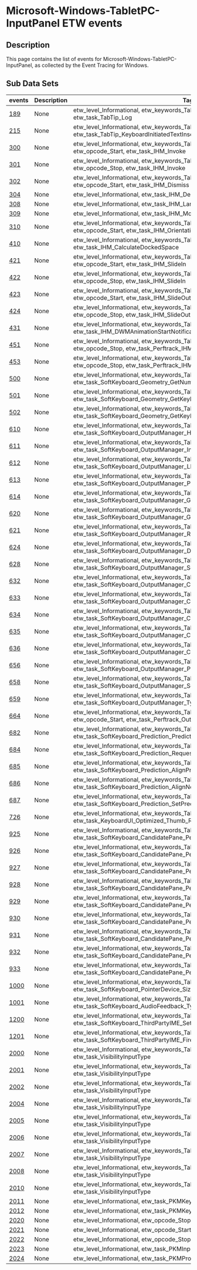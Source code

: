 # Microsoft-Windows-TabletPC-InputPanel ETW events

## Description
This page contains the list of events for Microsoft-Windows-TabletPC-InputPanel, as collected by the Event Tracing for Windows.

## Sub Data Sets
|events|Description|Tags|
|---|---|---|
|[189](events/event-189.md)|None|etw_level_Informational, etw_keywords_TabletPC_InputPanel_Keyword, etw_task_TabTip_Log|
|[215](events/event-215.md)|None|etw_level_Informational, etw_keywords_TabletPC_InputPanel_Keyword, etw_task_TabTip_KeyboardInitiatedTextInsertionCompleted|
|[300](events/event-300.md)|None|etw_level_Informational, etw_keywords_TabletPC_InputPanel_Keyword, etw_opcode_Start, etw_task_IHM_Invoke|
|[301](events/event-301.md)|None|etw_level_Informational, etw_keywords_TabletPC_InputPanel_Keyword, etw_opcode_Stop, etw_task_IHM_Invoke|
|[302](events/event-302.md)|None|etw_level_Informational, etw_keywords_TabletPC_InputPanel_Keyword, etw_opcode_Start, etw_task_IHM_Dismiss|
|[304](events/event-304.md)|None|etw_level_Informational, etw_task_IHM_DesktopSwitch|
|[308](events/event-308.md)|None|etw_level_Informational, etw_task_IHM_LanguageSwitch|
|[309](events/event-309.md)|None|etw_level_Informational, etw_task_IHM_ModalitySwitch|
|[310](events/event-310.md)|None|etw_level_Informational, etw_keywords_TabletPC_InputPanel_Keyword, etw_opcode_Start, etw_task_IHM_OrientationChange|
|[410](events/event-410.md)|None|etw_level_Informational, etw_keywords_TabletPC_InputPanel_Keyword, etw_task_IHM_CalculateDockedSpace|
|[421](events/event-421.md)|None|etw_level_Informational, etw_keywords_TabletPC_InputPanel_Keyword, etw_opcode_Start, etw_task_IHM_SlideIn|
|[422](events/event-422.md)|None|etw_level_Informational, etw_keywords_TabletPC_InputPanel_Keyword, etw_opcode_Stop, etw_task_IHM_SlideIn|
|[423](events/event-423.md)|None|etw_level_Informational, etw_keywords_TabletPC_InputPanel_Keyword, etw_opcode_Start, etw_task_IHM_SlideOut|
|[424](events/event-424.md)|None|etw_level_Informational, etw_keywords_TabletPC_InputPanel_Keyword, etw_opcode_Stop, etw_task_IHM_SlideOut|
|[431](events/event-431.md)|None|etw_level_Informational, etw_keywords_TabletPC_InputPanel_Keyword, etw_task_IHM_DWMAnimationStartNotification|
|[451](events/event-451.md)|None|etw_level_Informational, etw_keywords_TabletPC_InputPanel_Keyword, etw_opcode_Stop, etw_task_Perftrack_IHM_ImmersiveInvoke|
|[453](events/event-453.md)|None|etw_level_Informational, etw_keywords_TabletPC_InputPanel_Keyword, etw_opcode_Stop, etw_task_Perftrack_IHM_ImmersiveInvoke_TTFF|
|[500](events/event-500.md)|None|etw_level_Informational, etw_keywords_TabletPC_InputPanel_Keyword, etw_task_SoftKeyboard_Geometry_GetNumberOfKeys|
|[501](events/event-501.md)|None|etw_level_Informational, etw_keywords_TabletPC_InputPanel_Keyword, etw_task_SoftKeyboard_Geometry_GetKeyboardInfo|
|[502](events/event-502.md)|None|etw_level_Informational, etw_keywords_TabletPC_InputPanel_Keyword, etw_task_SoftKeyboard_Geometry_GetKeyInfo|
|[610](events/event-610.md)|None|etw_level_Informational, etw_keywords_TabletPC_InputPanel_Keyword, etw_task_SoftKeyboard_OutputManager_HKLChanged|
|[611](events/event-611.md)|None|etw_level_Informational, etw_keywords_TabletPC_InputPanel_Keyword, etw_task_SoftKeyboard_OutputManager_InputScopeChanged|
|[612](events/event-612.md)|None|etw_level_Informational, etw_keywords_TabletPC_InputPanel_Keyword, etw_task_SoftKeyboard_OutputManager_LMStateChange|
|[613](events/event-613.md)|None|etw_level_Informational, etw_keywords_TabletPC_InputPanel_Keyword, etw_task_SoftKeyboard_OutputManager_PasswordModeChanged|
|[614](events/event-614.md)|None|etw_level_Informational, etw_keywords_TabletPC_InputPanel_Keyword, etw_task_SoftKeyboard_OutputManager_GetCapabilities|
|[620](events/event-620.md)|None|etw_level_Informational, etw_keywords_TabletPC_InputPanel_Keyword, etw_task_SoftKeyboard_OutputManager_GetIntendedKeyPress|
|[621](events/event-621.md)|None|etw_level_Informational, etw_keywords_TabletPC_InputPanel_Keyword, etw_task_SoftKeyboard_OutputManager_Reset|
|[624](events/event-624.md)|None|etw_level_Informational, etw_keywords_TabletPC_InputPanel_Keyword, etw_task_SoftKeyboard_OutputManager_DocumentContextReady|
|[628](events/event-628.md)|None|etw_level_Informational, etw_keywords_TabletPC_InputPanel_Keyword, etw_task_SoftKeyboard_OutputManager_SetContext|
|[632](events/event-632.md)|None|etw_level_Informational, etw_keywords_TabletPC_InputPanel_Keyword, etw_task_SoftKeyboard_OutputManager_CommitKeyPress_OriginalCharacter|
|[633](events/event-633.md)|None|etw_level_Informational, etw_keywords_TabletPC_InputPanel_Keyword, etw_task_SoftKeyboard_OutputManager_CommitKeyPress_UpdatedCharacter|
|[634](events/event-634.md)|None|etw_level_Informational, etw_keywords_TabletPC_InputPanel_Keyword, etw_task_SoftKeyboard_OutputManager_CancelKeyPress|
|[635](events/event-635.md)|None|etw_level_Informational, etw_keywords_TabletPC_InputPanel_Keyword, etw_task_SoftKeyboard_OutputManager_CharacterWithProbabilityForKeyPress|
|[636](events/event-636.md)|None|etw_level_Informational, etw_keywords_TabletPC_InputPanel_Keyword, etw_task_SoftKeyboard_OutputManager_CharacterSelectedByLM|
|[656](events/event-656.md)|None|etw_level_Informational, etw_keywords_TabletPC_InputPanel_Keyword, etw_task_SoftKeyboard_OutputManager_PredictionsProcessed|
|[658](events/event-658.md)|None|etw_level_Informational, etw_keywords_TabletPC_InputPanel_Keyword, etw_task_SoftKeyboard_OutputManager_SetPredictionMode|
|[659](events/event-659.md)|None|etw_level_Informational, etw_keywords_TabletPC_InputPanel_Keyword, etw_task_SoftKeyboard_OutputManager_TypedAlternatesProcessed|
|[664](events/event-664.md)|None|etw_level_Informational, etw_keywords_TabletPC_InputPanel_Keyword, etw_opcode_Start, etw_task_Perftrack_OutputManager_KeyUp|
|[682](events/event-682.md)|None|etw_level_Informational, etw_keywords_TabletPC_InputPanel_Keyword, etw_task_SoftKeyboard_Prediction_Prediction_Insert|
|[684](events/event-684.md)|None|etw_level_Informational, etw_keywords_TabletPC_InputPanel_Keyword, etw_task_SoftKeyboard_Prediction_RequestTextPosition|
|[685](events/event-685.md)|None|etw_level_Informational, etw_keywords_TabletPC_InputPanel_Keyword, etw_task_SoftKeyboard_Prediction_AlignPrediction|
|[686](events/event-686.md)|None|etw_level_Informational, etw_keywords_TabletPC_InputPanel_Keyword, etw_task_SoftKeyboard_Prediction_AlignNextWordPrediction|
|[687](events/event-687.md)|None|etw_level_Informational, etw_keywords_TabletPC_InputPanel_Keyword, etw_task_SoftKeyboard_Prediction_SetPredictionPosition|
|[726](events/event-726.md)|None|etw_level_Informational, etw_keywords_TabletPC_InputPanel_Keyword, etw_task_KeyboardUI_Optimized_Thumb_Resize|
|[925](events/event-925.md)|None|etw_level_Informational, etw_keywords_TabletPC_InputPanel_Keyword, etw_task_SoftKeyboard_CandidatePane_PerfTrack_PredictionOpen_JPN|
|[926](events/event-926.md)|None|etw_level_Informational, etw_keywords_TabletPC_InputPanel_Keyword, etw_task_SoftKeyboard_CandidatePane_PerfTrack_PredictionOpen_CHT|
|[927](events/event-927.md)|None|etw_level_Informational, etw_keywords_TabletPC_InputPanel_Keyword, etw_task_SoftKeyboard_CandidatePane_PerfTrack_PredictionOpen_CHS|
|[928](events/event-928.md)|None|etw_level_Informational, etw_keywords_TabletPC_InputPanel_Keyword, etw_task_SoftKeyboard_CandidatePane_PerfTrack_ScrollToSecondDataSource_JPN|
|[929](events/event-929.md)|None|etw_level_Informational, etw_keywords_TabletPC_InputPanel_Keyword, etw_task_SoftKeyboard_CandidatePane_PerfTrack_ScrollToSecondDataSource_CHT|
|[930](events/event-930.md)|None|etw_level_Informational, etw_keywords_TabletPC_InputPanel_Keyword, etw_task_SoftKeyboard_CandidatePane_PerfTrack_ScrollToSecondDataSource_CHS|
|[931](events/event-931.md)|None|etw_level_Informational, etw_keywords_TabletPC_InputPanel_Keyword, etw_task_SoftKeyboard_CandidatePane_PerfTrack_NextWordOpen_JPN|
|[932](events/event-932.md)|None|etw_level_Informational, etw_keywords_TabletPC_InputPanel_Keyword, etw_task_SoftKeyboard_CandidatePane_PerfTrack_NextWordOpen_CHT|
|[933](events/event-933.md)|None|etw_level_Informational, etw_keywords_TabletPC_InputPanel_Keyword, etw_task_SoftKeyboard_CandidatePane_PerfTrack_NextWordOpen_CHS|
|[1000](events/event-1000.md)|None|etw_level_Informational, etw_keywords_TabletPC_InputPanel_Keyword, etw_task_SoftKeyboard_PointerDevice_Size|
|[1001](events/event-1001.md)|None|etw_level_Informational, etw_keywords_TabletPC_InputPanel_Keyword, etw_task_SoftKeyboard_AudioFeedback_Type|
|[1200](events/event-1200.md)|None|etw_level_Informational, etw_keywords_TabletPC_InputPanel_Keyword, etw_task_SoftKeyboard_ThirdPartyIME_SetIMEMode|
|[1201](events/event-1201.md)|None|etw_level_Informational, etw_keywords_TabletPC_InputPanel_Keyword, etw_task_SoftKeyboard_ThirdPartyIME_FireCandidatePageKeyPress|
|[2000](events/event-2000.md)|None|etw_level_Informational, etw_keywords_TabletPC_InputPanel_Keyword, etw_task_VisibilityInputType|
|[2001](events/event-2001.md)|None|etw_level_Informational, etw_keywords_TabletPC_InputPanel_Keyword, etw_task_VisibilityInputType|
|[2002](events/event-2002.md)|None|etw_level_Informational, etw_keywords_TabletPC_InputPanel_Keyword, etw_task_VisibilityInputType|
|[2004](events/event-2004.md)|None|etw_level_Informational, etw_keywords_TabletPC_InputPanel_Keyword, etw_task_VisibilityInputType|
|[2005](events/event-2005.md)|None|etw_level_Informational, etw_keywords_TabletPC_InputPanel_Keyword, etw_task_VisibilityInputType|
|[2006](events/event-2006.md)|None|etw_level_Informational, etw_keywords_TabletPC_InputPanel_Keyword, etw_task_VisibilityInputType|
|[2007](events/event-2007.md)|None|etw_level_Informational, etw_keywords_TabletPC_InputPanel_Keyword, etw_task_VisibilityInputType|
|[2008](events/event-2008.md)|None|etw_level_Informational, etw_keywords_TabletPC_InputPanel_Keyword, etw_task_VisibilityInputType|
|[2010](events/event-2010.md)|None|etw_level_Informational, etw_keywords_TabletPC_InputPanel_Keyword, etw_task_VisibilityInputType|
|[2011](events/event-2011.md)|None|etw_level_Informational, etw_task_PKMKeyboardArrived|
|[2012](events/event-2012.md)|None|etw_level_Informational, etw_task_PKMKeyboardDeparted|
|[2020](events/event-2020.md)|None|etw_level_Informational, etw_opcode_Stop, etw_task_PKMWin32kCallout|
|[2021](events/event-2021.md)|None|etw_level_Informational, etw_opcode_Start, etw_task_PKMUIAction|
|[2022](events/event-2022.md)|None|etw_level_Informational, etw_opcode_Stop, etw_task_PKMUIAction|
|[2023](events/event-2023.md)|None|etw_level_Informational, etw_task_PKMInputSubscription|
|[2024](events/event-2024.md)|None|etw_level_Informational, etw_task_PKMProcessDelayedInsertion|
